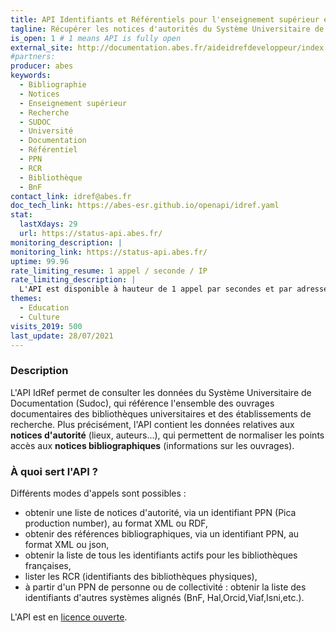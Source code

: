 ```yaml
---
title: API Identifiants et Référentiels pour l'enseignement supérieur et la recherche (IdRef)
tagline: Récupérer les notices d'autorités du Système Universitaire de Documentation (Sudoc) de l'Enseignement Supérieur et de la Recherche.
is_open: 1 # 1 means API is fully open
external_site: http://documentation.abes.fr/aideidrefdeveloppeur/index.html#WebServiceRest
#partners:
producer: abes
keywords:
  - Bibliographie
  - Notices
  - Enseignement supérieur
  - Recherche
  - SUDOC
  - Université
  - Documentation
  - Référentiel
  - PPN
  - RCR
  - Bibliothèque
  - BnF
contact_link: idref@abes.fr
doc_tech_link: https://abes-esr.github.io/openapi/idref.yaml
stat:
  lastXdays: 29
  url: https://status-api.abes.fr/
monitoring_description: |
monitoring_link: https://status-api.abes.fr/
uptime: 99.96
rate_limiting_resume: 1 appel / seconde / IP
rate_limiting_description: |
  L'API est disponible à hauteur de 1 appel par secondes et par adresse IP.
themes:
  - Education
  - Culture
visits_2019: 500
last_update: 28/07/2021
---
```


### Description

L'API IdRef permet de consulter les données du Système Universitaire de Documentation (Sudoc), qui référence l'ensemble des ouvrages documentaires des bibliothèques universitaires et des établissements de recherche. Plus précisément, l'API contient les données relatives aux **notices d'autorité** (lieux, auteurs...), qui permettent de normaliser les points accès aux **notices bibliographiques** (informations sur les ouvrages). 

### À quoi sert l'API ?

Différents modes d'appels sont possibles : 

- obtenir une liste de notices d'autorité, via un identifiant PPN (Pica production number), au format XML ou RDF,
- obtenir des références bibliographiques, via un identifiant PPN, au format XML ou json, 
- obtenir la liste de tous les identifiants actifs pour les bibliothèques françaises,
- lister les RCR (identifiants des bibliothèques physiques),
- à partir d'un PPN de personne ou de collectivité : obtenir la liste des identifiants d'autres systèmes alignés (BnF, Hal,Orcid,Viaf,Isni,etc.).

L'API est en [licence ouverte](https://www.etalab.gouv.fr/licence-ouverte-open-licence).